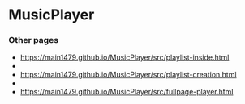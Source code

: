 
# MusicPlayer


### Other pages


* https://main1479.github.io/MusicPlayer/src/playlist-inside.html
* 
* https://main1479.github.io/MusicPlayer/src/playlist-creation.html
* 
* https://main1479.github.io/MusicPlayer/src/fullpage-player.html
